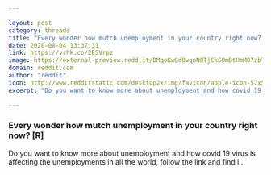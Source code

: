 ```yaml
---

layout: post
category: threads
title: "Every wonder how mutch unemployment in your country right now? [R]"
date: 2020-08-04 13:37:31
link: https://vrhk.co/2ESVrpz
image: https://external-preview.redd.it/DMqoKwQd8wqnNQTjCkG0mDtHmMO7zbTtRPqMfNb38ls.jpg?width=355&height=185.863874346&auto=webp&crop=355:185.863874346,smart&s=252df495119650f62e704a70981b2df57d33ea2e
domain: reddit.com
author: "reddit"
icon: http://www.redditstatic.com/desktop2x/img/favicon/apple-icon-57x57.png
excerpt: "Do you want to know more about unemployment and how covid 19 virus is affecting the unemployments in all the world, follow the link and find i..."

---
```


### Every wonder how mutch unemployment in your country right now? [R]

Do you want to know more about unemployment and how covid 19 virus is affecting the unemployments in all the world, follow the link and find i...